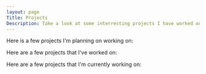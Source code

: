 ```yaml
---
layout: page
Title: Projects
Description: Take a look at some interresting projects I have worked on!
---
```


Here is a few projects I'm planning on working on:

Here are a few projects that I've worked on:

Here are a few projects that I'm currently working on: